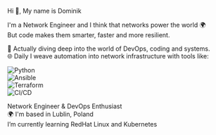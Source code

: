 
Hi 👋, My name is Dominik  
  
I'm a Network Engineer and I think that networks power the  world 🌍  
But code makes them smarter, faster and more resilient.  

🌱 Actually diving deep into the world of DevOps, coding and systems.  
🌐 Daily I weave automation into network infrastructure with tools like:  
  
![Python](https://img.shields.io/badge/Python-3776AB?style=for-the-badge&logo=python&logoColor=white)  
![Ansible](https://img.shields.io/badge/Ansible-EE0000?style=for-the-badge&logo=ansible&logoColor=white)  
![Terraform](https://img.shields.io/badge/Terraform-623CE4?style=for-the-badge&logo=terraform&logoColor=white)  
![CI/CD](https://img.shields.io/badge/CI%2FCD-239120?style=for-the-badge&logo=githubactions&logoColor=white)  

Network Engineer & DevOps Enthusiast  
🌍 I'm based in Lublin, Poland  
 I’m currently learning RedHat Linux and Kubernetes







